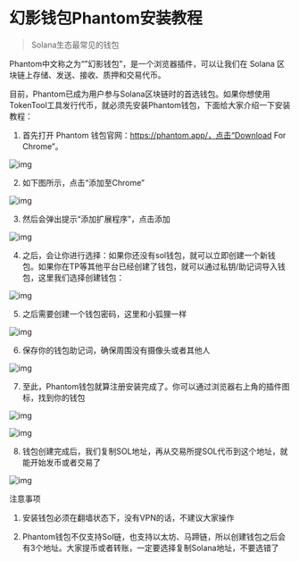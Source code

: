 # 幻影钱包Phantom安装教程

> Solana生态最常见的钱包



Phantom中文称之为“”幻影钱包”，是一个浏览器插件，可以让我们在 Solana 区块链上存储、发送、接收、质押和交易代币。

目前，Phantom已成为用户参与Solana区块链时的首选钱包。如果你想使用TokenTool工具发行代币，就必须先安装Phantom钱包，下面给大家介绍一下安装教程：

1. 首先打开 Phantom 钱包官网：https://phantom.app/，点击“Download For Chrome”。


![img](../.gitbook/assets/sol/phantom1.png)

2.  如下图所示，点击“添加至Chrome”

![img](../.gitbook/assets/sol/phantom2.png)

3.  然后会弹出提示“添加扩展程序”，点击添加

![img](../.gitbook/assets/sol/phantom3.png)

4. 之后，会让你进行选择：如果你还没有sol钱包，就可以立即创建一个新钱包。如果你在TP等其他平台已经创建了钱包，就可以通过私钥/助记词导入钱包，这里我们选择创建钱包：

![img](../.gitbook/assets/sol/phantom4.png)

5. 之后需要创建一个钱包密码，这里和小狐狸一样

![img](../.gitbook/assets/sol/phantom5.png)

6. 保存你的钱包助记词，确保周围没有摄像头或者其他人

![img](../.gitbook/assets/sol/phantom6.png)

7. 至此，Phantom钱包就算注册安装完成了。你可以通过浏览器右上角的插件图标，找到你的钱包

![img](../.gitbook/assets/sol/phantom7.png)

![img](../.gitbook/assets/sol/phantom8.png)

8. 钱包创建完成后，我们复制SOL地址，再从交易所提SOL代币到这个地址，就能开始发币或者交易了

![img](../.gitbook/assets/sol/phantom9.png)

注意事项

1. 安装钱包必须在翻墙状态下，没有VPN的话，不建议大家操作

2. Phantom钱包不仅支持Sol链，也支持以太坊、马蹄链，所以创建钱包之后会有3个地址。大家提币或者转账，一定要选择复制Solana地址，不要选错了